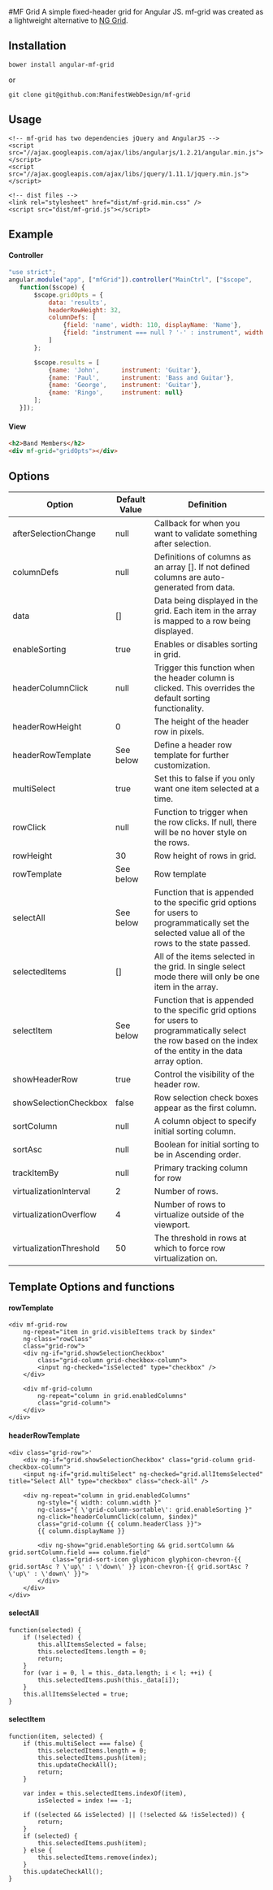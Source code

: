 #MF Grid
A simple fixed-header grid for Angular JS. mf-grid was created as a lightweight alternative to [NG Grid](http://angular-ui.github.io/ng-grid/).


## Installation
```bower install angular-mf-grid```

or

```git clone git@github.com:ManifestWebDesign/mf-grid```

## Usage
```
<!-- mf-grid has two dependencies jQuery and AngularJS -->
<script src="//ajax.googleapis.com/ajax/libs/angularjs/1.2.21/angular.min.js"></script>
<script src="//ajax.googleapis.com/ajax/libs/jquery/1.11.1/jquery.min.js"></script>

<!-- dist files -->
<link rel="stylesheet" href="dist/mf-grid.min.css" />
<script src="dist/mf-grid.js"></script>
```

## Example

#### Controller
 ```javascript
"use strict";
angular.module("app", ["mfGrid"]).controller("MainCtrl", ["$scope",
	function($scope) {
		$scope.gridOpts = {
			data: 'results',
			headerRowHeight: 32,
			columnDefs: [
				{field: 'name', width: 110,	displayName: 'Name'},
				{field: "instrument === null ? '-' : instrument", width: 110, displayName: 'Instrument'}
			]
		};

		$scope.results = [
			{name: 'John',		instrument: 'Guitar'},
			{name: 'Paul',		instrument: 'Bass and Guitar'},
			{name: 'George',	instrument: 'Guitar'},
			{name: 'Ringo',		instrument: null}
		];
	}]);
```

#### View
 ```html
<h2>Band Members</h2>
<div mf-grid="gridOpts"></div>
```

## Options


Option |  Default Value | Definition
------ | -------------- | ---------
afterSelectionChange | null | Callback for when you want to validate something after selection.
columnDefs | null | Definitions of columns as an array []. If not defined columns are auto-generated from data.
data | [] | Data being displayed in the grid. Each item in the array is mapped to a row being displayed.
enableSorting | true | Enables or disables sorting in grid.
headerColumnClick | null | Trigger this function when the header column is clicked. This overrides the default sorting functionality.
headerRowHeight | 0 | The height of the header row in pixels.
headerRowTemplate | See below | Define a header row template for further customization.
multiSelect | true | Set this to false if you only want one item selected at a time.
rowClick | null | Function to trigger when the row clicks. If null, there will be no hover style on the rows.
rowHeight | 30 | Row height of rows in grid.
rowTemplate | See below | Row template
selectAll | See below | Function that is appended to the specific grid options for users to programmatically set the selected value all of the rows to the state passed. | Yes=ngCell {{col.cellClass}}><div class=ngVerticalBar ng-style={height: rowHeight} ng-class={ ngVerticalBarVisible: !$last }>&nbsp;</div><div ng-cell></div></div> | Define a row Template to customize output.
selectedItems | [] | All of the items selected in the grid. In single select mode there will only be one item in the array.
selectItem | See below | Function that is appended to the specific grid options for users to programmatically select the row based on the index of the entity in the data array option.
showHeaderRow | true | Control the visibility of the header row.
showSelectionCheckbox | false | Row selection check boxes appear as the first column.
sortColumn | null | A column object to specify initial sorting column.
sortAsc | null | Boolean for initial sorting to be in Ascending order.
trackItemBy | null | Primary tracking column for row
virtualizationInterval | 2 | Number of rows.
virtualizationOverflow | 4 | Number of rows to virtualize outside of the viewport.
virtualizationThreshold | 50 | The threshold in rows at which to force row virtualization on.

<!--
itemsBefore
snapping
pixelsBefore
scrollTop
-->

## Template Options and functions

#### rowTemplate
```
<div mf-grid-row
	ng-repeat="item in grid.visibleItems track by $index"
	ng-class="rowClass"
	class="grid-row">
	<div ng-if="grid.showSelectionCheckbox"
		class="grid-column grid-checkbox-column">
		<input ng-checked="isSelected" type="checkbox" />
	</div>

	<div mf-grid-column
		ng-repeat="column in grid.enabledColumns"
		class="grid-column">
	</div>
</div>
```

#### headerRowTemplate
```
<div class="grid-row">'
	<div ng-if="grid.showSelectionCheckbox" class="grid-column grid-checkbox-column">
	<input ng-if="grid.multiSelect" ng-checked="grid.allItemsSelected" title="Select All" type="checkbox" class="check-all" />

	<div ng-repeat="column in grid.enabledColumns"
		ng-style="{ width: column.width }"
		ng-class="{ \'grid-column-sortable\': grid.enableSorting }"
		ng-click="headerColumnClick(column, $index)"
		class="grid-column {{ column.headerClass }}">
		{{ column.displayName }}

		<div ng-show="grid.enableSorting && grid.sortColumn && grid.sortColumn.field === column.field"
			class="grid-sort-icon glyphicon glyphicon-chevron-{{ grid.sortAsc ? \'up\' : \'down\' }} icon-chevron-{{ grid.sortAsc ? \'up\' : \'down\' }}">
		</div>
	</div>
</div>
```

#### selectAll
```
function(selected) {
	if (!selected) {
		this.allItemsSelected = false;
		this.selectedItems.length = 0;
		return;
	}
	for (var i = 0, l = this._data.length; i < l; ++i) {
		this.selectedItems.push(this._data[i]);
	}
	this.allItemsSelected = true;
}
```

#### selectItem
```
function(item, selected) {
	if (this.multiSelect === false) {
		this.selectedItems.length = 0;
		this.selectedItems.push(item);
		this.updateCheckAll();
		return;
	}

	var index = this.selectedItems.indexOf(item),
		isSelected = index !== -1;

	if ((selected && isSelected) || (!selected && !isSelected)) {
		return;
	}
	if (selected) {
		this.selectedItems.push(item);
	} else {
		this.selectedItems.remove(index);
	}
	this.updateCheckAll();
}
```
